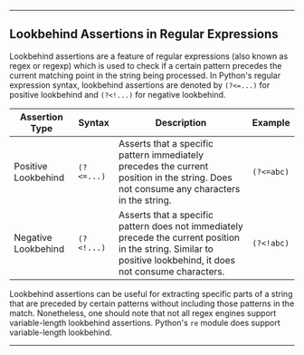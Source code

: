 ---

## Lookbehind Assertions in Regular Expressions 

Lookbehind assertions are a feature of regular expressions (also known as regex or regexp) which is used to check if a certain pattern precedes the current matching point in the string being processed. In Python's regular expression syntax, lookbehind assertions are denoted by `(?<=...)` for positive lookbehind and `(?<!...)` for negative lookbehind.

| Assertion Type      | Syntax      | Description         | Example        |
|---------------------|-------------|---------------------|----------------|
| Positive Lookbehind | `(?<=...)`  | Asserts that a specific pattern immediately precedes the current position in the string. Does not consume any characters in the string. | `(?<=abc)`     |
| Negative Lookbehind | `(?<!...)`  | Asserts that a specific pattern does not immediately precede the current position in the string. Similar to positive lookbehind, it does not consume characters. | `(?<!abc)`     |

Lookbehind assertions can be useful for extracting specific parts of a string that are preceded by certain patterns without including those patterns in the match. Nonetheless, one should note that not all regex engines support variable-length lookbehind assertions. Python's `re` module does support variable-length lookbehind.

---